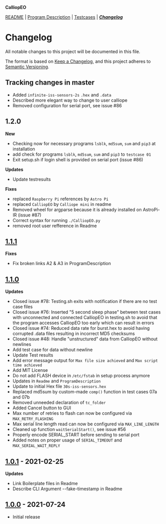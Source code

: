 **CalliopEO**

[README](README.md) | [Program Description](ProgramDescription.md) | [Testcases](testcases/testcases.md) | ***[Changelog](CHANGELOG.md)***
# Changelog

All notable changes to this project will be documented in this file.

The format is based on [Keep a Changelog](https://keepachangelog.com/en/1.0.0/),
and this project adheres to [Semantic Versioning](https://semver.org/spec/v2.0.0.html).

## Tracking changes in master

- Added `infinite-iss-sensors-2s` `.hex` and `.data`
- Described more elegant way to change to user calliope
- Removed configuration for serial port, see issue #86

## 1.2.0

**New**
- Checking now for necessary programs `lsblk`, `md5sum`, `sum` and `pip3` at installation
- add check for programs `lsblk`, `md5sum`, `sum` and `pip3` to `testcase 01`
- Exit setup.sh if login shell is provided on serial port (issue #86)

**Updates**

- Update testresults

**Fixes**
- replaced `Raspberry Pi` references by `Astro Pi`
- replaced `CalliopEO` by `Calliope mini` in readme
- Removed wheel for argparse because it is already installed on AstroPi-IR (issue #87)
- Correct syntax for running `./CalliopEO.py`
- removed root user refference in Readme

## [1.1.1](https://github.com/calliope-edu/CalliopEO_AstroPi/releases/tag/v1.1.1)

**Fixes**
- Fix broken links A2 & A3 in ProgramDescription

## [1.1.0](https://github.com/calliope-edu/CalliopEO_AstroPi/releases/tag/v1.1.0)

**Updates**
- Closed issue #78: Testing.sh exits with notification if there are no test case files
- Closed issue #76: Inserted "5 second sleep phase" between test cases with unconnected and connected CalliopEO in testing.sh to avoid that the program accesses CalliopEO too early which can result in errors
- Closed issue #74: Reduced data rate for burst.hex to avoid having corrupted .data files resulting in incorrect MD5 checksums
- Closed issue #48: Handle "unstructured" data from CalliopEO without newlines
- Add test case for data without newline
- Update Test results
- Add error message output for `Max file size achieved` and `Max script time achieved`
- Add MIT License
- Do not add FLASH device in `/etc/fstab` in setup process anymore
- Updates in `Readme` and `ProgramDescription`
- Update to initial Hex file `30s-iss-sensors.hex`
- Replaced md5sum by custom-made `comp()` function in test cases 07a and 07b
- Removed unneeded declaration of `tc_folder`
- Added Cancel button to GUI
- Max number of retries to flash can now be configured via `MAX_RETRY_FLASHING`
- Max serial line length read can now be configured via `MAX_LINE_LENGTH`
- Cleaned up function `waitSerialStart()`, see issue #56
- Properly encode SERIAL_START before sending to serial port
- Added notes on proper usage of `SERIAL_TIMEOUT` and `MAX_SERIAL_WAIT_REPLY`


## [1.0.1](https://github.com/Amerlander/svelte-typeahead-multiselect/releases/tag/v1.0.0) - 2021-02-25

**Updates**

- Link Boilerplate files in Readme
- Describe CLI Argument --fake-timestamp in Readme

## [1.0.0](https://github.com/calliope-edu/CalliopEO_AstroPi/releases/tag/v1.0.0) - 2021-07-24

- Initial release
